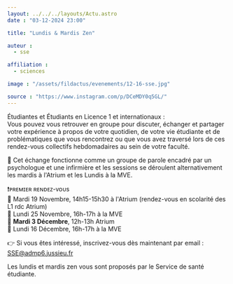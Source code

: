 ```yaml
---
layout: ../../../layouts/Actu.astro
date : "03-12-2024 23:00"

title: "Lundis & Mardis Zen"

auteur :
  - sse

affiliation :
  - sciences

image : "/assets/fildactus/evenements/12-16-sse.jpg"

source : "https://www.instagram.com/p/DCeMDY0q5GL/"
---
```


Étudiantes et Étudiants en Licence 1 et internationaux :  
Vous pouvez vous retrouver en groupe pour discuter, échanger et partager votre expérience à propos de votre quotidien, de votre vie étudiante et de problématiques que vous rencontrez ou que vous avez traversé lors de ces rendez-vous collectifs hebdomadaires au sein de votre faculté.

💬 Cet échange fonctionne comme un groupe de parole encadré par un psychologue et une infirmière et les sessions se déroulent alternativement les mardis à l'Atrium et les Lundis à la MVE.

❗ᴘʀᴇᴍɪᴇʀ ʀᴇɴᴅᴇᴢ-ᴠᴏᴜs  
🔹 Mardi 19 Novembre, 14h15-15h30 à l'Atrium (rendez-vous en scolarité des L1 rdc Atrium)  
🔹 Lundi 25 Novembre, 16h-17h à la MVE  
🔹 __Mardi 3 Décembre__, 12h-13h Atrium  
🔹 Lundi 16 Décembre, 16h-17h à la MVE

👉 Si vous êtes intéressé, inscrivez-vous dès maintenant par email : SSE@admp6.jussieu.fr

Les lundis et mardis zen vous sont proposés par le Service de santé étudiante.
